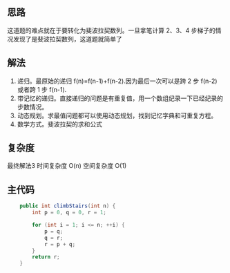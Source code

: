 ## 思路

这道题的难点就在于要转化为斐波拉契数列。一旦拿笔计算 2、3、4 步梯子的情况发现了是斐波拉契数列，这道题就简单了

## 解法

1. 递归。最原始的递归 f(n)=f(n-1)+f(n-2).因为最后一次可以是跨 2 步 f(n-2) 或者跨 1 步 f(n-1).
2. 带记忆的递归。直接递归的问题是有重复值，用一个数组纪录一下已经纪录的步数情况。
3. 动态规划。求最值问题都可以使用动态规划，找到记忆字典和可重复方程。
4. 数学方式。斐波拉契的求和公式

## 复杂度

最终解法3
时间复杂度 O(n)
空间复杂度 O(1)

## 主代码

```java
    public int climbStairs(int n) {
        int p = 0, q = 0, r = 1;

        for (int i = 1; i <= n; ++i) {
            p = q;
            q = r;
            r = p + q;
        }
        return r;
    }
```